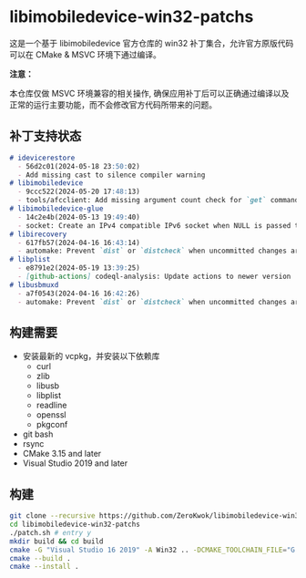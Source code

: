 # libimobiledevice-win32-patchs

这是一个基于 libimobiledevice 官方仓库的 win32 补丁集合，允许官方原版代码可以在 CMake & MSVC 环境下通过编译。

**注意：**

本仓库仅做 MSVC 环境兼容的相关操作, 确保应用补丁后可以正确通过编译以及正常的运行主要功能，而不会修改官方代码所带来的问题。

## 补丁支持状态

```md
# idevicerestore
  - 56d2c01(2024-05-18 23:50:02)
  - Add missing cast to silence compiler warning
# libimobiledevice
  - 9ccc522(2024-05-20 17:48:13)
  - tools/afcclient: Add missing argument count check for `get` command
# libimobiledevice-glue
  - 14c2e4b(2024-05-13 19:49:40)
  - socket: Create an IPv4 compatible IPv6 socket when NULL is passed to socket_create
# libirecovery
  - 617fb57(2024-04-16 16:43:14)
  - automake: Prevent `dist` or `distcheck` when uncommitted changes are present
# libplist
  - e8791e2(2024-05-19 13:39:25)
  - [github-actions] codeql-analysis: Update actions to newer version
# libusbmuxd
  - a7f0543(2024-04-16 16:42:26)
  - automake: Prevent `dist` or `distcheck` when uncommitted changes are present
```

## 构建需要

- 安装最新的 vcpkg，并安装以下依赖库
  - curl
  - zlib
  - libusb
  - libplist
  - readline
  - openssl
  - pkgconf
- git bash
- rsync
- CMake 3.15 and later
- Visual Studio 2019 and later

## 构建

```bash
git clone --recursive https://github.com/ZeroKwok/libimobiledevice-win32-patchs.git
cd libimobiledevice-win32-patchs
./patch.sh # entry y
mkdir build && cd build
cmake -G "Visual Studio 16 2019" -A Win32 .. -DCMAKE_TOOLCHAIN_FILE="G:/local/vcpkg/scripts/buildsystems/vcpkg.cmake" -DCMAKE_INSTALL_PREFIX="../installed"
cmake --build .
cmake --install .
```

